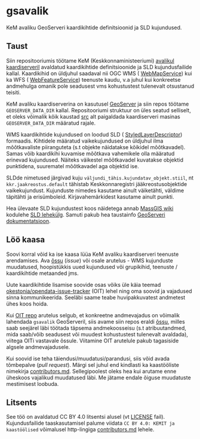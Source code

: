 # gsavalik
KeM avaliku GeoServeri kaardikihtide definitsioonid ja SLD kujundused.

## Taust
Siin repositooriumis töötame KeM (Keskkonnaministeeriumi)
[avalikul kaardiserveril](http://gsavalik.envir.ee/geoserver) avaldatud
kaardikihtide definitsioonide ja SLD kujundusfailide kallal. Kaardikihid on
üldjuhul saadaval nii OGC WMS (
[WebMapService](https://en.wikipedia.org/wiki/Web_Map_Service)) kui ka WFS (
[WebFeatureService](https://en.wikipedia.org/wiki/Web_Feature_Service))
teenuste kaudu, v.a juhul kui konkreetse andmehulga omanik pole seadusest vms
kohustustest tulenevalt otsustanud teisiti.

KeM avaliku kaardiserverina on kasutusel [GeoServer](http://geoserver.org) ja
siin repos töötame `GEOSERVER_DATA_DIR` kallal. Repositooriumi struktuur on
üles seatud selliselt, et oleks võimalik kõik kaustad [src](src) alt
paigaldada kaardiserveri masinas `GEOSERVER_DATA_DIR` määratud rajale.

WMS kaardikihtide kujundused on loodud SLD (
[StyledLayerDescriptor](https://en.wikipedia.org/wiki/Styled_Layer_Descriptor))
formaadis. Kihtidele määratud vaikekujundused on üldjuhul ilma mõõtkavaliste
piiranguteta (s.t objekte näidatakse kõikidel mõõtkavadel). Samas võib
kaardikihi kuvamise mõõtkava vahemikele olla määratud erinevad kujundused.
Näiteks väikestel mõõtkavadel kuvatakse objektid punktidena, suurematel
mõõtkavadel aga objektid ise.

SLDde nimetused järgivad kuju `väljundi_tähis.kujundatav_objekt.stiil`,
nt `kkr.jaakreostus.default` tähistab Keskkonnaregistri jääkreostusobjektide
vaikekujundust. Kujunduste nimedes kasutame ainult väiketähti, väldime
täpitähti ja erisümboleid. Kirjavahemärkidest kasutame ainult punkti.

Hea ülevaate SLD kujundustest koos näidetega annab
[MassGIS wiki](https://wiki.state.ma.us/display/massgis/Home) kodulehe
[SLD lehekülg](https://wiki.state.ma.us/display/massgis/GeoServer+-+WMS+-+Styled+Layer+Descriptor+-+SLD).
Samuti pakub hea taustainfo
[GeoServeri dokumentatsioon](http://docs.geoserver.org/latest/en/user/styling/sld/index.html).

## Löö kaasa
Soovi korral võid ka ise kaasa lüüa KeM avaliku kaardiserveri teenuste
arendamises. Ava [õssu](https://github.com/e-gov/kem-gsavalik/issues) (_issue_)
või osale arutelus - WMS kujunduste muudatused, hoopistükkis uued kujundused või
grupikihid, teenuste / kaardikihtide metaanded jms.

Uute kaardikihtide lisamise soovide osas võiks üle käia teemad
[okestonia/opendata-issue-tracker](https://github.com/okestonia/opendata-issue-tracker/issues)
(OIT) lehel ning oma soovid ja vajadused sinna kommunikeerida. Seeläbi saame teabe
huvipakkuvatest andmetest ühes koos hoida. 

Kui [OIT repo](https://github.com/okestonia/opendata-issue-tracker/issues) 
arutelus selgub, et konkreetne andmevajadus on võimalik lahendada `gsavalik` 
GeoServeril, siis avame siin repos eraldi [õssu](https://github.com/e-gov/kem-gsavalik/issues), 
milles saab seejärel läbi töötada täpsema andmekoosseisu (s.t atribuutandmed, 
mida saab/võib seadusest või muudest kohustustest tulenevalt avaldada), viitega 
OITi vastavale õssule. Viitamine OIT arutelule pakub tagasiside algsele 
andmevajadusele.

Kui soovid ise teha täiendusi/muudatusi/parandusi, siis võid avada tõmbepalve
(_pull request_). Märgi sel juhul end kindlasti ka kaastööliste nimekirja
[contributors.md](contributors.md). Sellegipoolest oleks hea kui arutame enne
üheskoos vajalikud muudatused läbi. Me jätame endale õiguse muudatuste
mestimisest loobuda.

## Litsents
See töö on avaldatud CC BY 4.0 litsentsi alusel (vt [LICENSE](LICENSE) fail).
Kujundusfailide taaskasutamisel palume viidata
`CC BY 4.0: KEMIT ja kaastöölised` võimalusel http-lingiga
[contributors.md](contributors.md) lehele.
